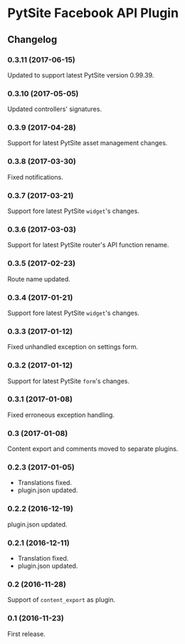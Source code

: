 # PytSite Facebook API Plugin


## Changelog


### 0.3.11 (2017-06-15)
Updated to support latest PytSite version 0.99.39.


### 0.3.10 (2017-05-05)
Updated controllers' signatures.


### 0.3.9 (2017-04-28)
Support for latest PytSite asset management changes.


### 0.3.8 (2017-03-30)
Fixed notifications. 


### 0.3.7 (2017-03-21)
Support fore latest PytSite `widget`'s changes.


### 0.3.6 (2017-03-03)
Support for latest PytSite router's API function rename.


### 0.3.5 (2017-02-23)
Route name updated.


### 0.3.4 (2017-01-21)
Support fore latest PytSite `widget`'s changes.


### 0.3.3 (2017-01-12)
Fixed unhandled exception on settings form.


### 0.3.2 (2017-01-12)
Support for latest PytSite `form`'s changes.


### 0.3.1 (2017-01-08)
Fixed erroneous exception handling.


### 0.3 (2017-01-08)
Content export and comments moved to separate plugins.


### 0.2.3 (2017-01-05)
- Translations fixed.
- plugin.json updated.


### 0.2.2 (2016-12-19)
plugin.json updated.


### 0.2.1 (2016-12-11)
- Translation fixed.
- plugin.json updated.


### 0.2 (2016-11-28)
Support of `content_export` as plugin.


### 0.1 (2016-11-23)
First release.
